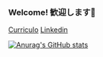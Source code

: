 ### Welcome! 歓迎します👋

[Curriculo](https://gitconnected.com/matheusjkl1)
[Linkedin](https://www.linkedin.com/in/matheusmendes16/)

[![Anurag's GitHub stats](https://github-readme-stats.vercel.app/api?username=matheusjkl1)](https://github.com/matheusjkl1/github-readme-stats)

